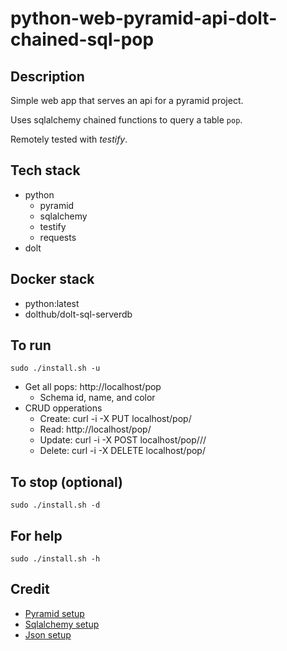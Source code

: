 # python-web-pyramid-api-dolt-chained-sql-pop

## Description
Simple web app that serves an api
for a pyramid project.

Uses sqlalchemy chained functions to query a table `pop`.

Remotely tested with *testify*.

## Tech stack
- python
  - pyramid
  - sqlalchemy
  - testify
  - requests
- dolt

## Docker stack
- python:latest
- dolthub/dolt-sql-serverdb

## To run
`sudo ./install.sh -u`
- Get all pops: http://localhost/pop
  - Schema id, name, and color
- CRUD opperations
  - Create: curl -i -X PUT localhost/pop/<id>
  - Read: http://localhost/pop/<id>
  - Update: curl -i -X POST localhost/pop/<id>/<name>/<color>
  - Delete: curl -i -X DELETE localhost/pop/<id>

## To stop (optional)
`sudo ./install.sh -d`

## For help
`sudo ./install.sh -h`

## Credit
- [Pyramid setup](https://docs.pylonsproject.org/projects/pyramid/en/latest/index.html)
- [Sqlalchemy setup](https://docs.pylonsproject.org/projects/pyramid-cookbook/en/latest/database/sqlalchemy.html)
- [Json setup](https://docs.pylonsproject.org/projects/pyramid/en/latest/narr/renderers.html)